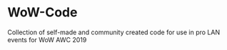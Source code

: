 # WoW-Code

Collection of self-made and community created code for use in pro LAN events for WoW AWC 2019
